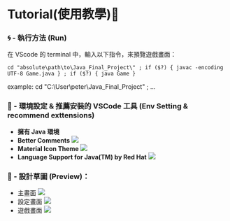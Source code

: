 # Tutorial(使用教學)📝

### 🌀 - 執行方法 (Run)

在 VScode 的 terminal 中，輸入以下指令，來預覽遊戲畫面：

```
cd "absolute\path\to\Java_Final_Project\" ; if ($?) { javac -encoding UTF-8 Game.java } ; if ($?) { java Game }
```

example: cd "C:\User\peter\Java_Final_Project\" ; ...

### 🌳 - 環境設定 & 推薦安裝的 VSCode 工具 (Env Setting & recommend exttensions)

- **擁有 Java 環境**
- **Better Comments**
  <img src="https://i.imgur.com/uC2uvKt.png">
- **Material Icon Theme**
  <img src="https://i.imgur.com/EPHsqno.png">
- **Language Support for Java(TM) by Red Hat**
  <img src="https://i.imgur.com/mRzqzMe.png">

### 👀 - **設計草圖 (Preview)**：

- 主畫面
  <img src="https://i.imgur.com/rAOIcCr.png">
- 設定畫面
  <img src="https://i.imgur.com/Qih1gTG.png">
- 遊戲畫面
  <img src="https://i.imgur.com/SCZ5pcN.png">
